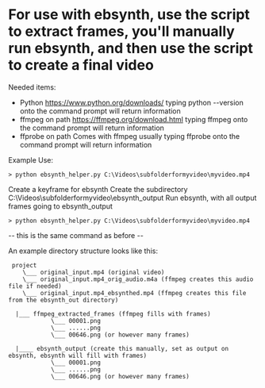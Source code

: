 # For use with ebsynth, use the script to extract frames, you'll manually run ebsynth, and then use the script to create a final video
 Needed items:
 - Python
 https://www.python.org/downloads/
  typing 
     python --version
    onto the command prompt will return information
 - ffmpeg on path
 https://ffmpeg.org/download.html
  typing 
     ffmpeg
    onto the command prompt will return information
 - ffprobe on path
 Comes with ffmpeg usually
  typing 
     ffprobe
    onto the command prompt will return information

 Example Use:
 ```
 > python ebsynth_helper.py C:\Videos\subfolderformyvideo\myvideo.mp4
 ```
 Create a keyframe for ebsynth
 Create the subdirectory C:\Videos\subfolderformyvideo\ebsynth_output
 Run ebsynth, with all output frames going to ebsynth_output
 ```
 > python ebsynth_helper.py C:\Videos\subfolderformyvideo\myvideo.mp4
 ```
 -- this is the same command as before --

 An example directory structure looks like this:
```
 project
    \___ original_input.mp4 (original video)
    \___ original_input.mp4_orig_audio.m4a (ffmpeg creates this audio file if needed)
    \___ original_input.mp4_ebsynthed.mp4 (ffmpeg creates this file from the ebsynth_out directory)

  |___ ffmpeg_extracted_frames (ffmpeg fills with frames)
            \___ 00001.png
            \___ ......png
            \___ 00646.png (or however many frames)

  |____ ebsynth_output (create this manually, set as output on ebsynth, ebsynth will fill with frames)
            \___ 00001.png
            \___ ......png
            \___ 00646.png (or however many frames)
```